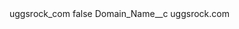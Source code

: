 <?xml version="1.0" encoding="UTF-8"?>
<CustomMetadata xmlns="http://soap.sforce.com/2006/04/metadata" xmlns:xsi="http://www.w3.org/2001/XMLSchema-instance" xmlns:xsd="http://www.w3.org/2001/XMLSchema">
    <label>uggsrock_com</label>
    <protected>false</protected>
    <values>
        <field>Domain_Name__c</field>
        <value xsi:type="xsd:string">uggsrock.com</value>
    </values>
</CustomMetadata>
